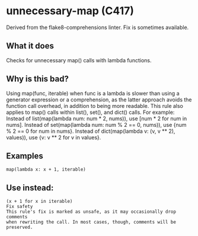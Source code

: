 # unnecessary-map (C417)
Derived from the flake8-comprehensions linter.
Fix is sometimes available.
## What it does
Checks for unnecessary map() calls with lambda functions.
## Why is this bad?
Using map(func, iterable) when func is a lambda is slower than
using a generator expression or a comprehension, as the latter approach
avoids the function call overhead, in addition to being more readable.
This rule also applies to map() calls within list(), set(), and
dict() calls. For example:
Instead of list(map(lambda num: num * 2, nums)), use
    [num * 2 for num in nums].
Instead of set(map(lambda num: num % 2 == 0, nums)), use
    {num % 2 == 0 for num in nums}.
Instead of dict(map(lambda v: (v, v ** 2), values)), use
    {v: v ** 2 for v in values}.
## Examples
```
map(lambda x: x + 1, iterable)
```
## Use instead:
```
(x + 1 for x in iterable)
Fix safety
This rule's fix is marked as unsafe, as it may occasionally drop comments
when rewriting the call. In most cases, though, comments will be preserved.
```